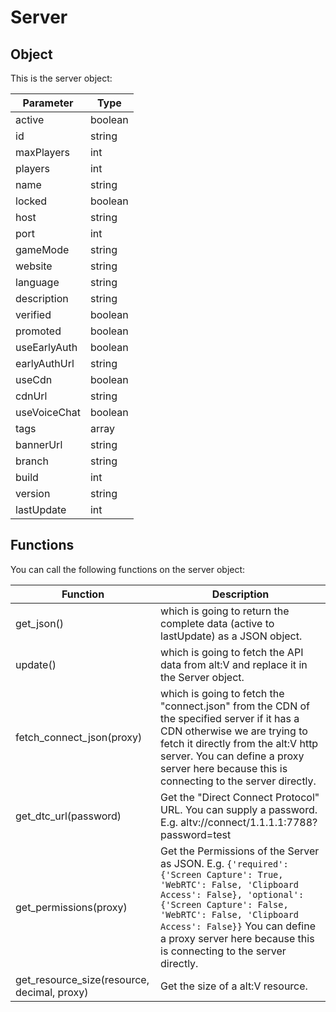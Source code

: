 # Server

## Object
This is the server object:

| Parameter | Type
| ------- | ------------------ 
| active | boolean
| id | string
| maxPlayers | int
| players | int
| name | string
| locked | boolean
| host | string
| port | int
| gameMode | string
| website | string
| language | string
| description | string
| verified | boolean
| promoted | boolean
| useEarlyAuth | boolean
| earlyAuthUrl | string
| useCdn | boolean
| cdnUrl | string
| useVoiceChat | boolean
| tags | array
| bannerUrl | string
| branch | string
| build | int
| version | string
| lastUpdate | int

## Functions

You can call the following functions on the server object:

| Function | Description
| - | -
| get_json() | which is going to return the complete data (active to lastUpdate) as a JSON object.
| update() | which is going to fetch the API data from alt:V and replace it in the Server object. 
| fetch_connect_json(proxy) | which is going to fetch the "connect.json" from the CDN of the specified server if it has a CDN otherwise we are trying to fetch it directly from the alt:V http server. You can define a proxy server here because this is connecting to the server directly.
| get_dtc_url(password) | Get the "Direct Connect Protocol" URL. You can supply a password. E.g. altv://connect/1.1.1.1:7788?password=test
| get_permissions(proxy) | Get the Permissions of the Server as JSON. E.g. ```{'required': {'Screen Capture': True, 'WebRTC': False, 'Clipboard Access': False}, 'optional':{'Screen Capture': False, 'WebRTC': False, 'Clipboard Access': False}}``` You can define a proxy server here because this is connecting to the server directly.
| get_resource_size(resource, decimal, proxy) | Get the size of a alt:V resource. 